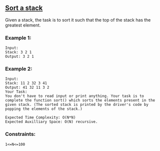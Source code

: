 ## [Sort a stack](https://www.geeksforgeeks.org/problems/sort-a-stack/1)

Given a stack, the task is to sort it such that the top of the stack has the greatest element.

### Example 1:
```
Input:
Stack: 3 2 1
Output: 3 2 1
```
### Example 2:
```
Input:
Stack: 11 2 32 3 41
Output: 41 32 11 3 2
Your Task: 
You don't have to read input or print anything. Your task is to complete the function sort() which sorts the elements present in the given stack. (The sorted stack is printed by the driver's code by popping the elements of the stack.)

Expected Time Complexity: O(N*N)
Expected Auxilliary Space: O(N) recursive.
```
### Constraints:
```
1<=N<=100
```
